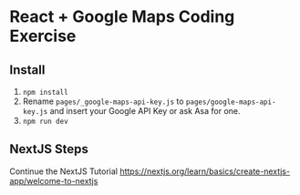 # React + Google Maps Coding Exercise

## Install

1. `npm install`
2. Rename `pages/_google-maps-api-key.js` to `pages/google-maps-api-key.js` and insert your Google API Key or ask Asa for one.
3. `npm run dev`

## NextJS Steps

Continue the NextJS Tutorial
https://nextjs.org/learn/basics/create-nextjs-app/welcome-to-nextjs